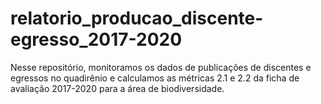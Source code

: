 # relatorio_producao_discente-egresso_2017-2020
Nesse repositório, monitoramos os dados de publicações de discentes e egressos no quadirênio e calculamos as métricas 2.1 e 2.2 da ficha de avaliação 2017-2020 para a área de biodiversidade.
